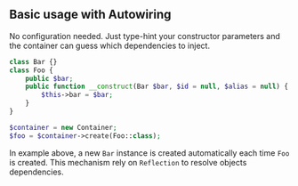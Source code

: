 ## Basic usage with Autowiring

No configuration needed. Just type-hint your constructor parameters and the container can guess which dependencies to inject.

```PHP
class Bar {}
class Foo {
    public $bar;
    public function __construct(Bar $bar, $id = null, $alias = null) {
        $this->bar = $bar;
    }
}

$container = new Container;
$foo = $container->create(Foo::class);
```
In example above, a new ``Bar`` instance is created automatically each time ```Foo``` is created. This mechanism rely on ```Reflection``` to resolve objects dependencies.